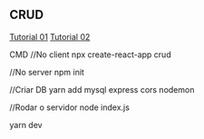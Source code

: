 ## CRUD

[Tutorial 01](https://www.youtube.com/watch?v=e0He6sCiQT8&ab_channel=VitorCunhaCode)
[Tutorial 02](https://www.youtube.com/watch?v=5_9rvyT9cg4&ab_channel=VitorCunhaCode)


CMD
//No client
npx create-react-app crud

//No server
npm init

//Criar DB
yarn add mysql express cors nodemon

//Rodar o servidor
node index.js

yarn dev


